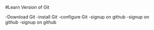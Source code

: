 #Learn Version of Git

-Download Git
-install Git
-configure Git
-signup on github
-signup on github
-signup on github
